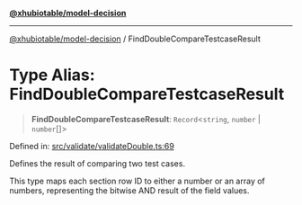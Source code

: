 [**@xhubiotable/model-decision**](../README.md)

***

[@xhubiotable/model-decision](../globals.md) / FindDoubleCompareTestcaseResult

# Type Alias: FindDoubleCompareTestcaseResult

> **FindDoubleCompareTestcaseResult**: `Record`\<`string`, `number` \| `number`[]\>

Defined in: [src/validate/validateDouble.ts:69](https://github.com/xhubioTable/model-decision/blob/bb86cb17a9e3e1e8be81aea7d412ff6f096a060e/src/validate/validateDouble.ts#L69)

Defines the result of comparing two test cases.

This type maps each section row ID to either a number or an array of numbers,
representing the bitwise AND result of the field values.
